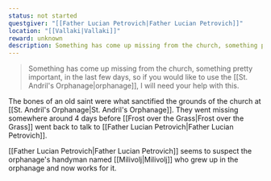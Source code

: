 ```yaml
---
status: not started
questgiver: "[[Father Lucian Petrovich|Father Lucian Petrovich]]"
location: "[[Vallaki|Vallaki]]"
reward: unknown
description: Something has come up missing from the church, something pretty important. The [[Father Lucian Petrovich|priest]] has asked the party to look for it.
---
```


> Something has come up missing from the church, something pretty important, in the last few days, so if you would like to use the [[St. Andril's Orphanage|orphanage]], I will need your help with this.

The bones of an old saint were what sanctified the grounds of the church at [[St. Andril's Orphanage|St. Andril's Orphanage]]. They went missing somewhere around 4 days before [[Frost over the Grass|Frost over the Grass]] went back to talk to [[Father Lucian Petrovich|Father Lucian Petrovich]].

[[Father Lucian Petrovich|Father Lucian Petrovich]] seems to suspect the orphanage's handyman named [[Milivolj|Milivolj]] who grew up in the orphanage and now works for it.